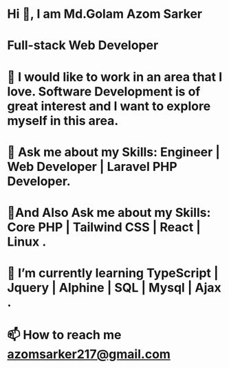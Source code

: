 # Hi 👋, I am Md.Golam Azom Sarker
# Full-stack Web Developer
# <p>👯 I would like to work in an area that I love. Software Development is of great interest and I want to explore myself in this area.
# 🌱 Ask me about my Skills: Engineer | Web Developer | Laravel PHP Developer.
# 🌱And Also Ask me about my Skills: Core PHP | Tailwind CSS | React | Linux .
# 💬 I’m currently learning TypeScript | Jquery | Alphine | SQL | Mysql | Ajax .</p>
# 📫 How to reach me azomsarker217@gmail.com
